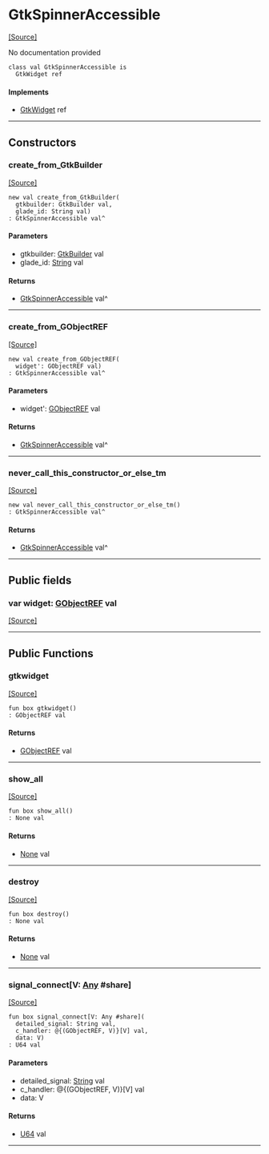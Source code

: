 # GtkSpinnerAccessible
<span class="source-link">[[Source]](src/gtk3/GtkSpinnerAccessible.md#L6)</span>

No documentation provided


```pony
class val GtkSpinnerAccessible is
  GtkWidget ref
```

#### Implements

* [GtkWidget](gtk3-GtkWidget.md) ref

---

## Constructors

### create_from_GtkBuilder
<span class="source-link">[[Source]](src/gtk3/GtkSpinnerAccessible.md#L14)</span>


```pony
new val create_from_GtkBuilder(
  gtkbuilder: GtkBuilder val,
  glade_id: String val)
: GtkSpinnerAccessible val^
```
#### Parameters

*   gtkbuilder: [GtkBuilder](gtk3-GtkBuilder.md) val
*   glade_id: [String](builtin-String.md) val

#### Returns

* [GtkSpinnerAccessible](gtk3-GtkSpinnerAccessible.md) val^

---

### create_from_GObjectREF
<span class="source-link">[[Source]](src/gtk3/GtkSpinnerAccessible.md#L17)</span>


```pony
new val create_from_GObjectREF(
  widget': GObjectREF val)
: GtkSpinnerAccessible val^
```
#### Parameters

*   widget': [GObjectREF](gtk3-..-gobject-GObjectREF.md) val

#### Returns

* [GtkSpinnerAccessible](gtk3-GtkSpinnerAccessible.md) val^

---

### never_call_this_constructor_or_else_tm
<span class="source-link">[[Source]](src/gtk3/GtkSpinnerAccessible.md#L20)</span>


```pony
new val never_call_this_constructor_or_else_tm()
: GtkSpinnerAccessible val^
```

#### Returns

* [GtkSpinnerAccessible](gtk3-GtkSpinnerAccessible.md) val^

---

## Public fields

### var widget: [GObjectREF](gtk3-..-gobject-GObjectREF.md) val
<span class="source-link">[[Source]](src/gtk3/GtkSpinnerAccessible.md#L10)</span>



---

## Public Functions

### gtkwidget
<span class="source-link">[[Source]](src/gtk3/GtkSpinnerAccessible.md#L12)</span>


```pony
fun box gtkwidget()
: GObjectREF val
```

#### Returns

* [GObjectREF](gtk3-..-gobject-GObjectREF.md) val

---

### show_all
<span class="source-link">[[Source]](src/gtk3/GtkWidget.md#L4)</span>


```pony
fun box show_all()
: None val
```

#### Returns

* [None](builtin-None.md) val

---

### destroy
<span class="source-link">[[Source]](src/gtk3/GtkWidget.md#L7)</span>


```pony
fun box destroy()
: None val
```

#### Returns

* [None](builtin-None.md) val

---

### signal_connect\[V: [Any](builtin-Any.md) #share\]
<span class="source-link">[[Source]](src/gtk3/GtkWidget.md#L10)</span>


```pony
fun box signal_connect[V: Any #share](
  detailed_signal: String val,
  c_handler: @{(GObjectREF, V)}[V] val,
  data: V)
: U64 val
```
#### Parameters

*   detailed_signal: [String](builtin-String.md) val
*   c_handler: @{(GObjectREF, V)}[V] val
*   data: V

#### Returns

* [U64](builtin-U64.md) val

---

